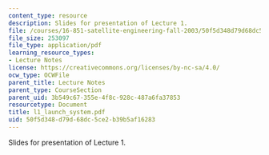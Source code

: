 ```yaml
---
content_type: resource
description: Slides for presentation of Lecture 1.
file: /courses/16-851-satellite-engineering-fall-2003/50f5d348d79d68dc5ce2b39b5af16283_l1_launch_system.pdf
file_size: 253097
file_type: application/pdf
learning_resource_types:
- Lecture Notes
license: https://creativecommons.org/licenses/by-nc-sa/4.0/
ocw_type: OCWFile
parent_title: Lecture Notes
parent_type: CourseSection
parent_uid: 3b549c67-355e-4f8c-928c-487a6fa37853
resourcetype: Document
title: l1_launch_system.pdf
uid: 50f5d348-d79d-68dc-5ce2-b39b5af16283
---
```

Slides for presentation of Lecture 1.